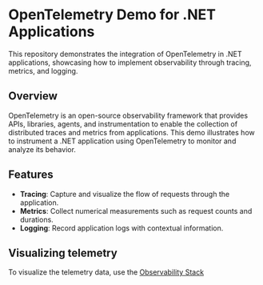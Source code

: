 # OpenTelemetry Demo for .NET Applications

This repository demonstrates the integration of OpenTelemetry in .NET applications, showcasing how to implement observability through tracing, metrics, and logging.

## Overview

OpenTelemetry is an open-source observability framework that provides APIs, libraries, agents, and instrumentation to enable the collection of distributed traces and metrics from applications. This demo illustrates how to instrument a .NET application using OpenTelemetry to monitor and analyze its behavior.

## Features

- **Tracing**: Capture and visualize the flow of requests through the application.
- **Metrics**: Collect numerical measurements such as request counts and durations.
- **Logging**: Record application logs with contextual information.

## Visualizing telemetry

To visualize the telemetry data, use the [Observability Stack](https://github.com/danielvieiravega/observability-stack)
